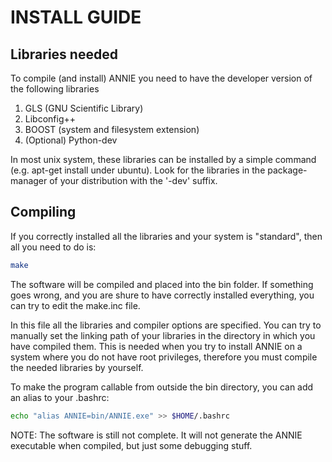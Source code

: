 # INSTALL GUIDE

## Libraries needed
To compile (and install) ANNIE you need to have the developer version of the following libraries

1. GLS (GNU Scientific Library)
2. Libconfig++
3. BOOST (system and filesystem extension)
4. (Optional) Python-dev

In most unix system, these libraries can be installed by a simple command (e.g. apt-get install under ubuntu). 
Look for the libraries in the package-manager of your distribution with the '-dev' suffix.

## Compiling

If you correctly installed all the libraries and your system is "standard", then all you need to do is:
```bash
make 
```

The software will be compiled and placed into the bin folder. If something goes wrong, and you are shure to have
correctly installed everything, you can try to edit the make.inc file.

In this file all the libraries and compiler options are specified. You can try to manually set the linking
path of your libraries in the directory in which you have compiled them. This is needed when you try to install
ANNIE on a system where you do not have root privileges, therefore you must compile the needed libraries by yourself.

To make the program callable from outside the bin directory, you can add an alias to your .bashrc:

```bash
echo "alias ANNIE=bin/ANNIE.exe" >> $HOME/.bashrc
```

NOTE: The software is still not complete. It will not generate the ANNIE executable when compiled, but just some
debugging stuff.
